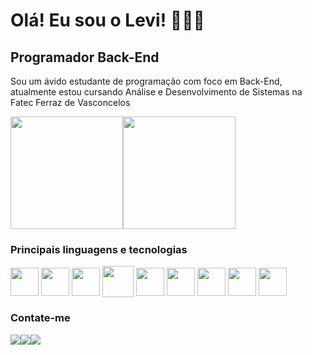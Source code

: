 Olá! Eu sou o Levi! 🙆🏻‍♂️
=====================

Programador Back-End
-------------------

Sou um ávido estudante de programação com foco em Back-End, atualmente estou cursando Análise e Desenvolvimento de Sistemas na Fatec Ferraz de Vasconcelos

<a href="https://github.com/anuraghazra/github-readme-stats" ><img height=180em align="center" src="https://github-readme-stats.vercel.app/api?username=1red-Fox1&show_icons=true&theme=tokyonight&include_all_commits=true&count_private=true" /></a><a href="https://github.com/anuraghazra/convoychat" ><img height=180em align="center" src="https://github-readme-stats.vercel.app/api/top-langs?username=1red-Fox1&layout=compact&theme=tokyonight&card_width=320" /></a>

<div>
          
  ### Principais linguagens e tecnologias
  
  <img src="https://cdn.jsdelivr.net/gh/devicons/devicon@latest/icons/csharp/csharp-original.svg" align="center" height=45/>
  <img src="https://cdn.jsdelivr.net/gh/devicons/devicon@latest/icons/dot-net/dot-net-plain-wordmark.svg" align="center" height=45/>
  <img src="https://cdn.jsdelivr.net/gh/devicons/devicon@latest/icons/java/java-original.svg" align="center" height=45/> 
  <img src="https://cdn.jsdelivr.net/gh/devicons/devicon@latest/icons/mysql/mysql-original-wordmark.svg" align="center" height=50/>
  <img src="https://cdn.jsdelivr.net/gh/devicons/devicon@latest/icons/vscode/vscode-original.svg" align="center" height=45/>
  <img src="https://cdn.jsdelivr.net/gh/devicons/devicon@latest/icons/visualstudio/visualstudio-original.svg" align="center" height=45/>       
  <img src="https://cdn.jsdelivr.net/gh/devicons/devicon@latest/icons/rider/rider-original.svg" align="center" height=45/>     
  <img src="https://cdn.jsdelivr.net/gh/devicons/devicon@latest/icons/intellij/intellij-original.svg" align="center" height=45/>
  <img src="https://cdn.jsdelivr.net/gh/devicons/devicon@latest/icons/git/git-original.svg" align="center" height=45/>       
</div>

### Contate-me
<div>
  <a href="mailto:levinicolas2000@gmail.com" target="_blank"><img src="https://img.shields.io/badge/Gmail-D14836?style=for-the-badge&logo=gmail&logoColor=white"></a><a href="https://www.linkedin.com/in/levi-nicola-803037258" target="_blank"><img src="https://img.shields.io/badge/LinkedIn-0077B5?style=for-the-badge&logo=linkedin&logoColor=white"></a><img src="https://img.shields.io/badge/Discord-linkfox1029-5865F2?style=for-the-badge&logo=discord&logoColor=white">
</div>

